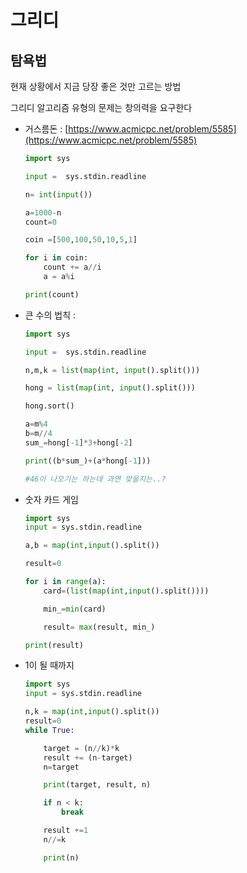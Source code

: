 # 그리디

## 탐욕법

현재 상황에서 지금 당장 좋은 것만 고르는 방법

그리디 알고리즘 유형의 문제는 창의력을 요구한다

- 거스름돈 : [https://www.acmicpc.net/problem/5585](https://www.acmicpc.net/problem/5585)
    
    ```python
    import sys
    
    input =  sys.stdin.readline
    
    n= int(input())
    
    a=1000-n
    count=0
    
    coin =[500,100,50,10,5,1]
    
    for i in coin:
        count += a//i
        a = a%i
    
    print(count)
    ```
    
- 큰 수의 법칙 :
    
    ```python
    import sys
    
    input =  sys.stdin.readline
    
    n,m,k = list(map(int, input().split()))
    
    hong = list(map(int, input().split()))
    
    hong.sort()
    
    a=m%4
    b=m//4
    sum_=hong[-1]*3+hong[-2]
    
    print((b*sum_)+(a*hong[-1]))
    
    #46이 나오기는 하는데 과연 맞을지는..?
    ```
    
- 숫자 카드 게임
    
    ```python
    import sys
    input = sys.stdin.readline
    
    a,b = map(int,input().split())
    
    result=0
    
    for i in range(a):
        card=(list(map(int,input().split())))
    
        min_=min(card)
    
        result= max(result, min_)
    
    print(result)
    ```
    
- 1이 될 때까지
    
    ```python
    import sys
    input = sys.stdin.readline
    
    n,k = map(int,input().split())
    result=0
    while True:
    
        target = (n//k)*k
        result += (n-target)
        n=target
    
        print(target, result, n)
    
        if n < k:
            break
    
        result +=1
        n//=k
    
        print(n)
    ```